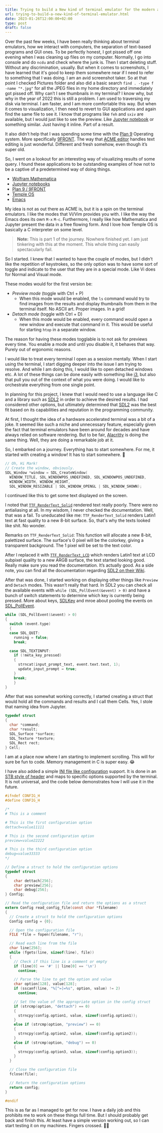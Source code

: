 ```yaml
---
title: Trying to build a New kind of terminal emulator for the modern age
url: trying-to-build-a-new-kind-of-terminal-emulator.html
date: 2023-01-26T12:00:00+02:00
type: post
draft: false
---
```


Over the past few weeks, I have been really thinking about terminal emulators,
how we interact with computers, the separation of text-based programs and GUI
ones. To be perfectly honest, I got pissed off one evening when I was cleaning
up files on my computer. Normally, I go into console and do `ncdu` and check
where the junk is. Then I start deleting stuff. Without any discrimination,
usually. But when it comes to screenshots, I have learned that it's good to keep
them somewhere near if I need to refer to something that I was doing. I am an
avid screenshot taker. So at that point I checked Pictures folder and also did a
basic search `find . -type f -name "*.jpg"` for all the JPEG files in my home
directory and immediately got pissed off. Why can’t I see thumbnails in my
terminal? I know why, but why in the year of 2022 this is still a problem. I am
used to traversing my disk via terminal. I am faster, and I am more comfortable
this way. But when it comes to visualization, I then need to revert to GUI
applications and again find the same file to see it. I know that programs like
`feh` and `sxiv` are available, but I would just like to see the preview. Like
[Jupyter notebook](https://jupyter.org/) or something similar.  Just having it
inline. Part of a result.

It also didn’t help that I was spending some time with the [Plan
9](https://plan9.io/plan9/) Operating system. More specifically
[9FRONT](http://9front.org/). The way that [ACME editor](http://acme.cat-v.org/)
handles text editing is just wonderful. Different and fresh somehow, even though
it’s super old.

So, I went on a lookout for an interesting way of visualizing results of some
query. I found these applications to be outstanding examples of how not to be a
captive of a predetermined way of doing things.

- [Wolfram Mathematica](https://www.wolfram.com/mathematica/)
- [Jupyter notebooks](https://jupyter.org/)
- [Plan 9 / 9FRONT](http://www.9front.org)
- [Temple OS](https://templeos.org/)
- [Emacs](https://www.gnu.org/software/emacs/)

My idea is not as out there as ACME is, but it is a spin on the terminal
emulators. I like the modes that Vi/Vim provides you with. I like the way the
Emacs does its own `M-x` `M-c`.  Furthermore, I really like how Mathematica and
Jupyter present the data in a free flowing form. And I love how Temple OS is
basically a C interpreter on some level.

> **Note:** This is part 1 of the journey. Nowhere finished yet. I am just 
> tinkering with this at the moment. This whole thing can easily spectacularly 
> fail.

So I started. I knew that I wanted to have the couple of modes, but I didn’t
like the repetition of keystrokes, so the only option was to have some sort of
toggle and indicate to the user that they are in a special mode. Like Vi does
for Normal and Visual mode.

These modes would for the first version be:

- *Preview mode* (toggle with Ctrl + P)
    - When this mode would be enabled, the `ls` command would try to find images
    from the results and display thumbnails from them in the terminal itself.
    No ASCII art. Proper images. In a grid!
- *Detach mode* (toggle with Ctrl + D)
    - When this mode would be enabled, every command would open a new window 
    and execute that command in it. This would be useful for starting `htop` 
    in a separate window.

The reason for having these modes togglable is to not ask for previews every
time. You enable a mode and until you disable it, it behaves that way.  Purely
out of ergonomic reasons.

I would like to treat every terminal I open as a session mentally. When I start
using the terminal, I start digging deeper into the issue I am trying to
resolve.  And while I am doing this, I would like to open detached windows
etc. A lot of these things can be done easily with something like
[i3](https://i3wm.org/), but also that pull you out of the context of what you
were doing. I would like to orchestrate everything from one single point.

In planning for this project, I knew that I would need to use a language like C
and a library such as [SDL2](https://www.libsdl.org/) in order to achieve the
desired results. I had considered other options, but ultimately determined that
[SDL2](https://www.libsdl.org/) was the best fit based on its capabilities and
reputation in the programming community.

At first, I thought the idea of a hardware accelerated terminal was a bit of a
joke. It seemed like such a niche and unnecessary feature, especially given the
fact that terminal emulators have been around for decades and have always relied
on software rendering. But to be fair, [Alacritty](https://alacritty.org/) is
doing the same thing. Well, they are doing a remarkable job at it.

So, I embarked on a journey. Everything has to start somewhere. For me, it
started with creating a window! It has to start somewhere. 🙂

```c
// Oh, Hi Mark!
// Create the window, obviously.
SDL_Window *window = SDL_CreateWindow(
  WINDOW_TITLE, SDL_WINDOWPOS_UNDEFINED, SDL_WINDOWPOS_UNDEFINED,
  WINDOW_WIDTH, WINDOW_HEIGHT,
  SDL_WINDOW_RESIZABLE | SDL_WINDOW_OPENGL | SDL_WINDOW_SHOWN);
```

I continued like this to get some text displayed on the screen.

I noted that
[`TTF_RenderText_Solid`](https://wiki.libsdl.org/SDL_ttf/TTF_RenderText_Solid)
rendered text really poorly. There were no antialiasing at all. In my wisdom, I
never checked the documentation. Well, that was a fail. To uneducated like me:
`TTF_RenderText_Solid` renders Latin1 text at fast quality to a new 8-bit
surface. So, that's why the texts looked like shit. No wonder.

Remarks on `TTF_RenderText_Solid`: This function will allocate a new 8-bit,
palettized surface. The surface's 0 pixel will be the colorkey, giving a
transparent background. The 1 pixel will be set to the text color.

After I replaced it with
[`TTF_RenderText_LCD`](https://wiki.libsdl.org/SDL_ttf/TTF_RenderText_LCD) which
renders Latin1 text at LCD subpixel quality to a new ARGB surface, the text
started looking good. Really make sure you read the documentation. It’s actually
good. As a side note, you can find all the documentation regarding [SDL2 on
their Wiki](https://wiki.libsdl.org/).

After that was done, I started working on displaying other things like `Preview`
and `Detach` modes. This wasn’t really that hard. In SDL2 you can check all the
available events with `while (SDL_PollEvent(&event) > 0)` and have a bunch of
switch statements to determine which key is currently being pressed. More about
keys, [SDLKey](https://documentation.help/SDL/sdlkey.html) and mroe about
pooling the events on
[SDL_PollEvent](https://documentation.help/SDL/sdlpollevent.html).

```c
while (SDL_PollEvent(&event) > 0)
{
  switch (event.type)
  {
  case SDL_QUIT:
    running = false;
    break;

  case SDL_TEXTINPUT:
    if (!meta_key_pressed)
    {
      strncat(input_prompt_text, event.text.text, 1);
      update_input_prompt = true;
    }
    break;
	}
}
```

After that was somewhat working correctly, I started creating a struct that
would hold all the commands and results and I call them Cells. Yes, I stole that
naming idea from Jupyter.

```c
typedef struct
{
  char *command;
  char *result;
  SDL_Surface *surface;
  SDL_Texture *texture;
  SDL_Rect rect;
} Cell;
```

I am at a place now where I am starting to implement scrolling. This will for
sure be fun to code. Memory management in C is super easy. 😂

I have also added a simple [INI file like
configuration](https://en.wikipedia.org/wiki/INI_file) support. It is done in an
[STB style of
header](https://github.com/nothings/stb/blob/master/docs/stb_howto.txt) and maps
to specific options supported by the terminal. It is not universal, and the code
below demonstrates how I will use it in the future.

```c
#ifndef CONFIG_H
#define CONFIG_H

/*
# This is a comment

# This is the first configuration option
dettach=value11111

# This is the second configuration option
preview=value22222

# This is the third configuration option
debug=value33333
*/

// Define a struct to hold the configuration options
typedef struct
{
    char dettach[256];
    char preview[256];
    char debug[256];
} Config;

// Read the configuration file and return the options as a struct
extern Config read_config_file(const char *filename)
{
  // Create a struct to hold the configuration options
  Config config = {0};

  // Open the configuration file
  FILE *file = fopen(filename, "r");

  // Read each line from the file
  char line[256];
  while (fgets(line, sizeof(line), file))
  {
    // Check if this line is a comment or empty
    if (line[0] == '#' || line[0] == '\n')
      continue;

    // Parse the line to get the option and value
    char option[128], value[128];
    if (sscanf(line, "%[^=]=%s", option, value) != 2)
      continue;

    // Set the value of the appropriate option in the config struct
    if (strcmp(option, "dettach") == 0)
    {
      strncpy(config.option1, value, sizeof(config.option1));
    }
    else if (strcmp(option, "preview") == 0)
    {
      strncpy(config.option2, value, sizeof(config.option2));
    }
    else if (strcmp(option, "debug") == 0)
    {
      strncpy(config.option3, value, sizeof(config.option3));
    }
  }

  // Close the configuration file
  fclose(file);

  // Return the configuration options
  return config;
}

#endif
```

This is as far as I managed to get for now. I have a daily job and this
prohibits me to work on these things full time. But I should probably get back
and finish this. At least have a simple version working out, so I can start
testing it on my machines. Fingers crossed. 🕵️‍♂️

